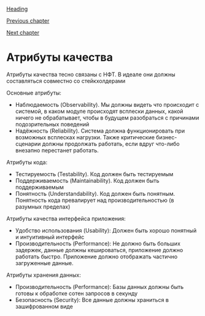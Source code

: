 [Heading](../heading.md)

[Previous chapter](07-critical-processes.md)

[Next chapter](09-nfr.md)

# Атрибуты качества

Атрибуты качества тесно связаны с НФТ. В идеале они должны составляться совместно со стейкхолдерами

Основные атрибуты:
* Наблюдаемость (Observability). Мы должны видеть что происходит с системой, в каком модуле происходят всплески данных, какой ничего не обрабатывает, чтобы в будущем разобраться с причинами подозрительных поведений
* Надёжность (Reliability). Система должна функционировать при возможных всплесках нагрузки. Также критические бизнес-сценарии должны продолжать работать, если вдруг что-либо внезапно перестанет работать.

Атрибуты кода:
* Тестируемость (Testability). Код должен быть тестируемым
* Поддерживаемость (Maintainability). Код должен быть поддерживаемым
* Понятность (Understandability). Код должен быть понятным. Понятность кода превалирует над производительностью (в разумных пределах)


Атрибуты качества интерфейса приложения:
* Удобство использования (Usability): Должен быть хорошо понятный и интуитивный интерфейс
* Производительность (Performance): Не должно быть больших задержек, данные должны кешироваться, приложение должно работать быстро. Приложение должно отображать частично загруженные данные.

Атрибуты хранения данных:
* Производительность (Performance): Базы данных должны быть готовы к обработке сотен запросов в секунду
* Безопасность (Security): Все данные должны храниться в зашифрованном виде
